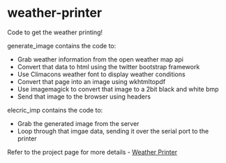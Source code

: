 weather-printer
===============

Code to get the weather printing!

generate_image contains the code to:
* Grab weather information from the open weather map api
* Convert that data to html using the twitter bootstrap framework
* Use Climacons weather font to display weather conditions
* Convert that page into an image using wkhtmltopdf
* Use imagemagick to convert that image to a 2bit black and white bmp
* Send that image to the browser using headers

elecric_imp contains the code to:
* Grab the generated image from the server
* Loop through that imgae data, sending it over the serial port to the printer

Refer to the project page for more details - <a href="https://www.cambridgehackspace.com/wiki/weather-printer/">Weather Printer</a>
